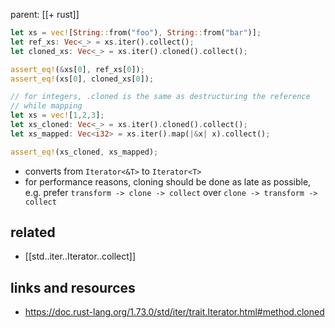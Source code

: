 parent: [[+ rust]]

```rust
let xs = vec![String::from("foo"), String::from("bar")];
let ref_xs: Vec<_> = xs.iter().collect();
let cloned_xs: Vec<_> = xs.iter().cloned().collect();

assert_eq!(&xs[0], ref_xs[0]);
assert_eq!(xs[0], cloned_xs[0]);

// for integers, .cloned is the same as destructuring the reference
// while mapping
let xs = vec![1,2,3];
let xs_cloned: Vec<_> = xs.iter().cloned().collect();
let xs_mapped: Vec<i32> = xs.iter().map(|&x| x).collect();

assert_eq!(xs_cloned, xs_mapped);
```

- converts from `Iterator<&T>` to `Iterator<T>`
- for performance reasons, cloning should be done as late as possible,
  e.g. prefer `transform -> clone -> collect` over `clone -> transform -> collect`

## related

- [[std..iter..Iterator..collect]]

## links and resources

- https://doc.rust-lang.org/1.73.0/std/iter/trait.Iterator.html#method.cloned
